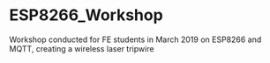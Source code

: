 # ESP8266_Workshop
Workshop conducted for FE students in March 2019 on ESP8266  and MQTT, creating a wireless laser tripwire
